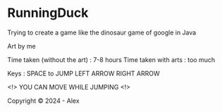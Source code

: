 # RunningDuck
Trying to create a game like the dinosaur game of google in Java

Art by me

Time taken (without the art) : 7-8 hours
Time taken with arts : too much

Keys :
SPACE to JUMP
LEFT ARROW
RIGHT ARROW

<!> YOU CAN MOVE WHILE JUMPING <!>

Copyright © 2024 - Alex